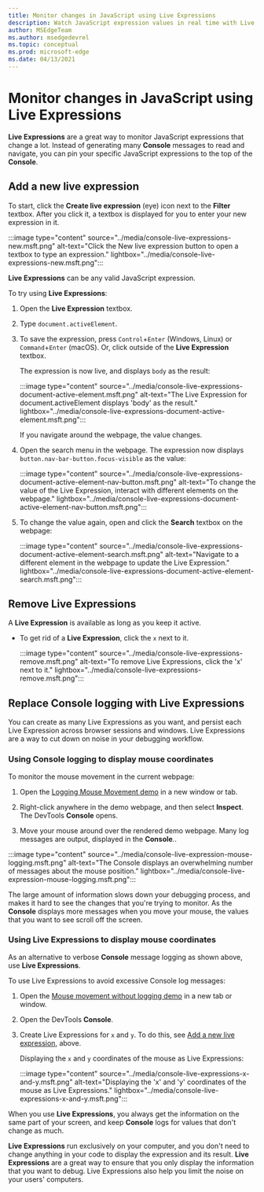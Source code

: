 ```yaml
---
title: Monitor changes in JavaScript using Live Expressions
description: Watch JavaScript expression values in real time with Live Expressions.  If you find yourself typing the same JavaScript expressions into the Console repeatedly, try Live Expressions instead.
author: MSEdgeTeam
ms.author: msedgedevrel
ms.topic: conceptual
ms.prod: microsoft-edge
ms.date: 04/13/2021
---
```

# Monitor changes in JavaScript using Live Expressions

<!-- very short article in other repo:
Watch JavaScript values in real-time with Live Expressions -->

**Live Expressions** are a great way to monitor JavaScript expressions that change a lot.  Instead of generating many **Console** messages to read and navigate, you can pin your specific JavaScript expressions to the top of the **Console**.


<!-- ====================================================================== -->
## Add a new live expression

To start, click the **Create live expression** (eye) icon next to the **Filter** textbox.  After you click it, a textbox is displayed for you to enter your new expression in it.

:::image type="content" source="../media/console-live-expressions-new.msft.png" alt-text="Click the New live expression button to open a textbox to type an expression." lightbox="../media/console-live-expressions-new.msft.png":::

**Live Expressions** can be any valid JavaScript expression.


To try using **Live Expressions**:

1. Open the **Live Expression** textbox.

1. Type `document.activeElement`.

1. To save the expression, press `Control`+`Enter` (Windows, Linux) or `Command`+`Enter` (macOS).  Or, click outside of the **Live Expression** textbox.

   The expression is now live, and displays `body` as the result:

   :::image type="content" source="../media/console-live-expressions-document-active-element.msft.png" alt-text="The Live Expression for document.activeElement displays 'body' as the result." lightbox="../media/console-live-expressions-document-active-element.msft.png":::

   If you navigate around the webpage, the value changes.

1. Open the search menu in the webpage.  The expression now displays `button.nav-bar-button.focus-visible` as the value:

   :::image type="content" source="../media/console-live-expressions-document-active-element-nav-button.msft.png" alt-text="To change the value of the Live Expression, interact with different elements on the webpage." lightbox="../media/console-live-expressions-document-active-element-nav-button.msft.png":::

1. To change the value again, open and click the **Search** textbox on the webpage:

   :::image type="content" source="../media/console-live-expressions-document-active-element-search.msft.png" alt-text="Navigate to a different element in the webpage to update the Live Expression." lightbox="../media/console-live-expressions-document-active-element-search.msft.png":::


<!-- ====================================================================== -->
## Remove Live Expressions

A **Live Expression** is available as long as you keep it active.

*  To get rid of a **Live Expression**, click the `x` next to it.

   :::image type="content" source="../media/console-live-expressions-remove.msft.png" alt-text="To remove Live Expressions, click the 'x' next to it." lightbox="../media/console-live-expressions-remove.msft.png":::


<!-- ====================================================================== -->
## Replace Console logging with Live Expressions

You can create as many Live Expressions as you want, and persist each Live Expression across browser sessions and windows.  Live Expressions are a way to cut down on noise in your debugging workflow.


### Using Console logging to display mouse coordinates

To monitor the mouse movement in the current webpage:

1. Open the [Logging Mouse Movement demo](https://microsoftedge.github.io/DevToolsSamples/console/mousemove.html) in a new window or tab.

1. Right-click anywhere in the demo webpage, and then select **Inspect**.  The DevTools **Console** opens.

1. Move your mouse around over the rendered demo webpage.  Many log messages are output, displayed in the **Console**..

<!-- You can view the source file for this demo at [MicrosoftEdge/DevToolsSamples > mousemove.html](https://github.com/MicrosoftEdge/DevToolsSamples/blob/master/docs/console/mousemove.html). -->

   :::image type="content" source="../media/console-live-expression-mouse-logging.msft.png" alt-text="The Console displays an overwhelming number of messages about the mouse position." lightbox="../media/console-live-expression-mouse-logging.msft.png":::

The large amount of information slows down your debugging process, and makes it hard to see the changes that you're trying to monitor.  As the **Console** displays more messages when you move your mouse, the values that you want to see scroll off the screen.


### Using Live Expressions to display mouse coordinates

As an alternative to verbose **Console** message logging as shown above, use **Live Expressions**.

To use Live Expressions to avoid excessive Console log messages:

1. Open the [Mouse movement without logging demo](https://microsoftedge.github.io/DevToolsSamples/console/mousemove-no-log.html) in a new tab or window.

   <!-- You can view the source file for this demo at [MicrosoftEdge/DevToolsSamples > mousemove-no-log.html](https://github.com/MicrosoftEdge/DevToolsSamples/blob/master/docs/console/mousemove-no-log.html). -->

1. Open the DevTools **Console**.

1. Create Live Expressions for `x` and `y`.  To do this, see [Add a new live expression](#add-a-new-live-expression), above.

   Displaying the `x` and `y` coordinates of the mouse as Live Expressions:

   :::image type="content" source="../media/console-live-expressions-x-and-y.msft.png" alt-text="Displaying the 'x' and 'y' coordinates of the mouse as Live Expressions." lightbox="../media/console-live-expressions-x-and-y.msft.png":::

When you use **Live Expressions**, you always get the information on the same part of your screen, and keep **Console** logs for values that don't change as much.

**Live Expressions** run exclusively on your computer, and you don't need to change anything in your code to display the expression and its result.  **Live Expressions** are a great way to ensure that you only display the information that you want to debug.  Live Expressions also help you limit the noise on your users' computers.
